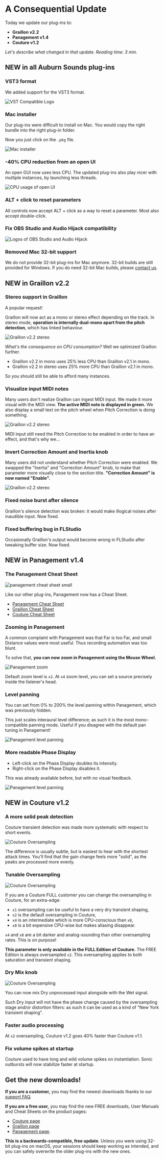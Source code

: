 # A Consequential Update

Today we update our plug-ins to: 
- **Graillon v2.2**
- **Panagement v1.4**
- **Couture v1.2**

_Let's describe what changed in that update. Reading time: 3 min._


## NEW in all Auburn Sounds plug-ins

### VST3 format

We added support for the VST3 format.

![VST Compatible Logo](images/vst-compatible.png)


### Mac installer

Our plug-ins were difficult to install on Mac. You would copy the right bundle into the right plug-in folder.

Now you just click on the `.pkg` file.


![Mac installer](images/mac-installer.png)


### -40% CPU reduction from an open UI

An open GUI now uses less CPU. The updated plug-ins also play nicer with multiple instances, by launching less threads.

![CPU usage of open UI](images/cpu-usage-open-ui.png)


### ALT + click to reset parameters

All controls now accept ALT + click as a way to reset a parameter. Most also accept double-click.


### Fix OBS Studio and Audio Hijack compatibility

![Logos of OBS Studio and Audio Hijack](images/obs-studio-and-audio-hijack.png)


### Removed Mac 32-bit support

We do not provide 32-bit plug-ins for Mac anymore. 32-bit builds are still provided for Windows. If you do need 32-bit Mac builds, please [contact us](faq/Help!-My-problem-isn't-listed-in-the-FAQ!.html).



## NEW in Graillon v2.2

### Stereo support in Graillon

A popular request!

Graillon will now act as a mono or stereo effect depending on the track.
In stereo mode, **operation is internally dual-mono apart from the pitch detection**, which has linked behaviour.

![Graillon v2.2 stereo](images/graillon-2.2-stereo.jpg)

_What's the consequence on CPU consumption?_ Well we optimized Graillon further. 
- Graillon v2.2 in mono uses 25% less CPU than Graillon v2.1 in mono. 
- Graillon v2.2 in stereo uses 25% more CPU than Graillon v2.1 in mono. 

So you should still be able to afford many instances.


### Visualize input MIDI notes

Many users don't realize Graillon can ingest MIDI input. We made it more visual with the MIDI view. **The active MIDI note is displayed in green.** We also display a small text on the pitch wheel when Pitch Correction is doing something.

![Graillon v2.2 stereo](images/graillon-2.2-midi-view.gif)

MIDI input still need the Pitch Correction to be enabled in order to have an effect, and that's why we...

### Invert Correction Amount and Inertia knob

Many users did not understand whether Pitch Correction were enabled. 
We swapped the "Inertia" and "Correction Amount" knob, to make that parameter more visually close to the section title. **"Correction Amount" is now named "Enable".**

![Graillon v2.2 stereo](images/graillon-2.2-swap-knobs.jpg)


### Fixed noise burst after silence

Graillon's silence detection was broken: it would make illogical noises after inaudible input. Now fixed.


### Fixed buffering bug in FLStudio

Occasionally Graillon's output would become wrong in FLStudio after tweaking buffer size. Now fixed.




## NEW in Panagement v1.4


### The Panagement Cheat Sheet

![panagement cheat sheet small](images/panagement-1.4-cheat-sheet-small.jpg)

Like our other plug-ins, Panagement now has a Cheat Sheet.

- [Panagement Cheat Sheet](../downloads/panagement-cheat-sheet.jpg)
- [Graillon Cheat Sheet](../downloads/graillon-cheat-sheet.jpg)
- [Couture Cheat Sheet](../downloads/couture-cheat-sheet.jpg)



### Zooming in Panagement

A common complaint with Panagement was that Far is too Far, and small Distance values were most useful. Thus recording automation was too blunt.

To solve that, **you can now zoom in Panagement using the Mouse Wheel.**

![Panagement zoom](images/panagement-1.4-zoom.gif)

Default zoom level is `x2`. At `x4` zoom level, you can set a source precisely inside the listener's head.

### Level panning

You can set from 0% to 200% the level panning within Panagement, which was previously hidden. 

This just scales interaural level difference; as such it is the most mono-compatible panning mode.
Useful if you disagree with the default pan tuning in Panagement!

![Panagement level panning](images/panagement-1.4-level-pan.jpg)


### More readable Phase Display

- Left-click on the Phase Display doubles its intensity.
- Right-click on the Phase Display disables it.

This was already available before, but with no visual feedback.

![Panagement level panning](images/panagement-1.4-phase-display.jpg)





## NEW in Couture v1.2


### A more solid peak detection

Couture transient detection was made more systematic with respect to short events.

![Couture Oversampling](images/couture-1.2-detection.jpg)

The difference is usually subtle, but is easiest to hear with the shortest attack times. You'll find that the gain change feels more "solid", as the peaks are processed more evenly.


### Tunable Oversampling

![Couture Oversampling](images/couture-1.2-oversampling.jpg)

If you are a Couture FULL customer you can change the oversampling in Couture, for an extra-edge:

- `x1` oversampling can be useful to have a very dry transient shaping,
- `x2` is the default oversampling in Couture,
- `x4` is an intermediate which is more CPU-conscious than `x8`,
- `x8` is a bit expensive CPU-wise but makes aliasing disappear.

`x4` and `x8` are a bit darker and analog-sounding than other oversampling rates. This is on purpose!

**This parameter is only available in the FULL Edition of Couture.** The FREE Edition is always oversampled `x2`.
This oversampling applies to both saturation and transient shaping.



### Dry Mix knob

![Couture Oversampling](images/couture-1.2-dry-mix.jpg)

You can now mix Dry unprocessed input alongside with the Wet signal.

Such Dry input will not have the phase change caused by the oversampling stage and/or distortion filters: 
as such it can be used as a kind of "New York transient shaping".


### Faster audio processing

At `x2` oversampling, Couture v1.2 goes 40% faster than Couture v1.1.


### Fix volume spikes at startup

Couture used to have long and wild volume spikes on instantiation.
Sonic outbursts will now stabilize faster at startup.


## Get the new downloads!

**If you are a customer,** you may find the newest downloads thanks to our [support FAQ](../faq/I'm-a-customer.-How-to-download-the-latest-plug-ins.html).

**If you are a free user,** you may find the new FREE downloads, User Manuals and Cheat Sheets on the product pages:
  * [Couture page](../products/Couture.html)
  * [Graillon page](../products/Graillon.html)  
  * [Panagement page](../products/Panagement.html).

**This is a backwards-compatible, free update**. Unless you were using 32-bit plug-ins on macOS, your sessions should keep working as intended, and you can safely overwrite the older plug-ins with the new ones.

